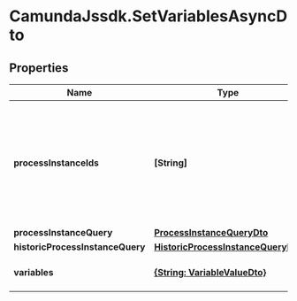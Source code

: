 # CamundaJssdk.SetVariablesAsyncDto

## Properties

Name | Type | Description | Notes
------------ | ------------- | ------------- | -------------
**processInstanceIds** | **[String]** | A list of process instance ids that define a group of process instances to which the operation will set variables.  Please note that if &#x60;processInstanceIds&#x60;, &#x60;processInstanceQuery&#x60; and &#x60;historicProcessInstanceQuery&#x60; are defined, the resulting operation will be performed on the union of these sets. | [optional] 
**processInstanceQuery** | [**ProcessInstanceQueryDto**](ProcessInstanceQueryDto.md) |  | [optional] 
**historicProcessInstanceQuery** | [**HistoricProcessInstanceQueryDto**](HistoricProcessInstanceQueryDto.md) |  | [optional] 
**variables** | [**{String: VariableValueDto}**](VariableValueDto.md) | A variables the operation will set in the root scope of the process instances. | [optional] 


